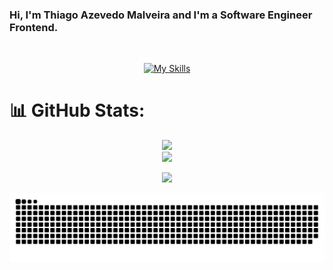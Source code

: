 ### Hi, I'm Thiago Azevedo Malveira and I'm a Software Engineer Frontend.

<div align="center">
  <a href="https://github.com/ThiagoMalveira">
</div>

 <div align="center"><br>

[![My Skills](https://skillicons.dev/icons?i=react,redux,styledcomponents,html,css,jest,materialui,mysql,graphql,git,github,apollo&perline=4)](https://skillicons.dev)

</div>
  
#

# 📊 GitHub Stats:

<div align='center'>

![](https://github-readme-stats.vercel.app/api?username=thiagomalveira&theme=blue-green&hide_border=false&include_all_commits=true&count_private=true)<br/>
![](https://github-readme-stats.vercel.app/api/top-langs/?username=thiagomalveira&theme=blue-green&hide_border=false&include_all_commits=true&count_private=true&layout=donut)

</div>

 <div align="center">
  <a href="https://www.linkedin.com/in/thiagomalveira/" target="_blank"><img src="https://img.shields.io/badge/-LinkedIn-%230077B5?style=for-the-badge&logo=linkedin&logoColor=white" target="_blank"></a> 
</div>

![Snake animation](https://github.com/thiagomalveira/thiagomalveira/blob/output/github-contribution-grid-snake.svg)
